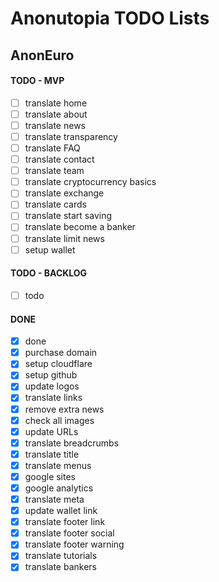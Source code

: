 # Anonutopia TODO Lists

## AnonEuro

#### TODO - MVP

- [ ] translate home
- [ ] translate about
- [ ] translate news
- [ ] translate transparency
- [ ] translate FAQ
- [ ] translate contact
- [ ] translate team
- [ ] translate cryptocurrency basics
- [ ] translate exchange
- [ ] translate cards
- [ ] translate start saving
- [ ] translate become a banker
- [ ] translate limit news
- [ ] setup wallet

#### TODO - BACKLOG

- [ ] todo

#### DONE

- [x] done
- [x] purchase domain
- [x] setup cloudflare
- [x] setup github
- [x] update logos
- [x] translate links
- [x] remove extra news
- [x] check all images
- [x] update URLs
- [x] translate breadcrumbs
- [x] translate title
- [x] translate menus
- [x] google sites
- [x] google analytics
- [x] translate meta
- [x] update wallet link
- [x] translate footer link
- [x] translate footer social
- [x] translate footer warning
- [x] translate tutorials
- [x] translate bankers
